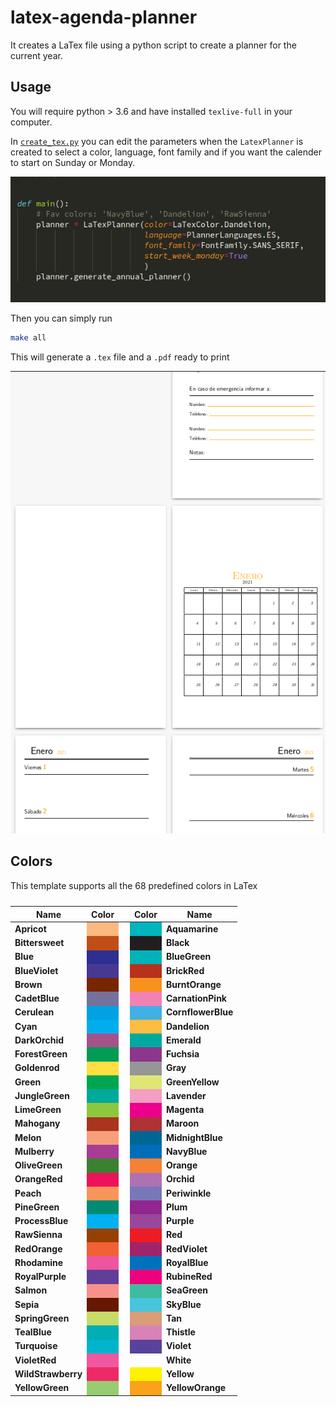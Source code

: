 # latex-agenda-planner
It creates a LaTex file using a python script to create a planner for the current year.

## Usage

You will require python > 3.6 and have installed `texlive-full` in your computer. 

In [`create_tex.py`](create_tex.py) you can edit the parameters when the `LatexPlanner` is created to select a color, language, font family and if you want the calender to start on Sunday or Monday.

![example_code](example_code.png)

Then you can simply run

```bash
make all
```

This will generate a `.tex` file and a `.pdf` ready to print

![example_planner](example_planner.png)

## Colors 

This template supports all the 68 predefined colors in LaTex

<table class="wikitable sortable jquery-tablesorter">
<caption>
</caption>
<thead><tr>
<th tabindex="0" role="columnheader">Name</th>
<th tabindex="0" role="columnheader">Color</th>
<th tabindex="0" role="columnheader">&nbsp;</th>
<th tabindex="0" role="columnheader">Color</th>
<th tabindex="0" role="columnheader">Name
</th></tr></thead><tbody>
<tr>
<td><b>Apricot</b></td>
<td bgcolor="#FBB982">&nbsp;
</td>
<td>&nbsp;</td>
<td bgcolor="#00B5BE">&nbsp;
</td>
<td><b>Aquamarine</b>
</td></tr>
<tr>
<td><b>Bittersweet</b></td>
<td bgcolor="#C04F17">&nbsp;
</td>
<td>&nbsp;</td>
<td bgcolor="#221E1F">&nbsp;
</td>
<td><b>Black</b>
</td></tr>
<tr>
<td><b>Blue</b></td>
<td bgcolor="#2D2F92">&nbsp;
</td>
<td>&nbsp;</td>
<td bgcolor="#00B3B8">&nbsp;
</td>
<td><b>BlueGreen</b>
</td></tr>
<tr>
<td><b>BlueViolet</b></td>
<td bgcolor="#473992">&nbsp;
</td>
<td>&nbsp;</td>
<td bgcolor="#B6321C">&nbsp;
</td>
<td><b>BrickRed</b>
</td></tr>
<tr>
<td><b>Brown</b></td>
<td bgcolor="#792500">&nbsp;
</td>
<td>&nbsp;</td>
<td bgcolor="#F7921D">&nbsp;
</td>
<td><b>BurntOrange</b>
</td></tr>
<tr>
<td><b>CadetBlue</b></td>
<td bgcolor="#74729A">&nbsp;
</td>
<td>&nbsp;</td>
<td bgcolor="#F282B4">&nbsp;
</td>
<td><b>CarnationPink</b>
</td></tr>
<tr>
<td><b>Cerulean</b></td>
<td bgcolor="#00A2E3">&nbsp;
</td>
<td>&nbsp;</td>
<td bgcolor="#41B0E4">&nbsp;
</td>
<td><b>CornflowerBlue</b>
</td></tr>
<tr>
<td><b>Cyan</b></td>
<td bgcolor="#00AEEF">&nbsp;
</td>
<td>&nbsp;</td>
<td bgcolor="#FDBC42">&nbsp;
</td>
<td><b>Dandelion</b>
</td></tr>
<tr>
<td><b>DarkOrchid</b></td>
<td bgcolor="#A4538A">&nbsp;
</td>
<td>&nbsp;</td>
<td bgcolor="#00A99D">&nbsp;
</td>
<td><b>Emerald</b>
</td></tr>
<tr>
<td><b>ForestGreen</b></td>
<td bgcolor="#009B55">&nbsp;
</td>
<td>&nbsp;</td>
<td bgcolor="#8C368C">&nbsp;
</td>
<td><b>Fuchsia</b>
</td></tr>
<tr>
<td><b>Goldenrod</b></td>
<td bgcolor="#FFDF42">&nbsp;
</td>
<td>&nbsp;</td>
<td bgcolor="#949698">&nbsp;
</td>
<td><b>Gray</b>
</td></tr>
<tr>
<td><b>Green</b></td>
<td bgcolor="#00A64F">&nbsp;
</td>
<td>&nbsp;</td>
<td bgcolor="#DFE674">&nbsp;
</td>
<td><b>GreenYellow</b>
</td></tr>
<tr>
<td><b>JungleGreen</b></td>
<td bgcolor="#00A99A">&nbsp;
</td>
<td>&nbsp;</td>
<td bgcolor="#F49EC4">&nbsp;
</td>
<td><b>Lavender</b>
</td></tr>
<tr>
<td><b>LimeGreen</b></td>
<td bgcolor="#8DC73E">&nbsp;
</td>
<td>&nbsp;</td>
<td bgcolor="#EC008C">&nbsp;
</td>
<td><b>Magenta</b>
</td></tr>
<tr>
<td><b>Mahogany</b></td>
<td bgcolor="#A9341F">&nbsp;
</td>
<td>&nbsp;</td>
<td bgcolor="#AF3235">&nbsp;
</td>
<td><b>Maroon</b>
</td></tr>
<tr>
<td><b>Melon</b></td>
<td bgcolor="#F89E7B">&nbsp;
</td>
<td>&nbsp;</td>
<td bgcolor="#006795">&nbsp;
</td>
<td><b>MidnightBlue</b>
</td></tr>
<tr>
<td><b>Mulberry</b></td>
<td bgcolor="A93C93">&nbsp;
</td>
<td>&nbsp;</td>
<td bgcolor="#006EB8">&nbsp;
</td>
<td><b>NavyBlue</b>
</td></tr>
<tr>
<td><b>OliveGreen</b></td>
<td bgcolor="#3C8031">&nbsp;
</td>
<td>&nbsp;</td>
<td bgcolor="#F58137">&nbsp;
</td>
<td><b>Orange</b>
</td></tr>
<tr>
<td><b>OrangeRed</b></td>
<td bgcolor="#ED135A">&nbsp;
</td>
<td>&nbsp;</td>
<td bgcolor="#AF72B0">&nbsp;
</td>
<td><b>Orchid</b>
</td></tr>
<tr>
<td><b>Peach</b></td>
<td bgcolor="#F7965A">&nbsp;
</td>
<td>&nbsp;</td>
<td bgcolor="#7977B8">&nbsp;
</td>
<td><b>Periwinkle</b>
</td></tr>
<tr>
<td><b>PineGreen</b></td>
<td bgcolor="#008B72">&nbsp;
</td>
<td>&nbsp;</td>
<td bgcolor="#92268F">&nbsp;
</td>
<td><b>Plum</b>
</td></tr>
<tr>
<td><b>ProcessBlue</b></td>
<td bgcolor="#00B0F0">&nbsp;
</td>
<td>&nbsp;</td>
<td bgcolor="#99479B">&nbsp;
</td>
<td><b>Purple</b>
</td></tr>
<tr>
<td><b>RawSienna</b></td>
<td bgcolor="#974006">&nbsp;
</td>
<td>&nbsp;</td>
<td bgcolor="#ED1B23">&nbsp;
</td>
<td><b>Red</b>
</td></tr>
<tr>
<td><b>RedOrange</b></td>
<td bgcolor="#F26035">&nbsp;
</td>
<td>&nbsp;</td>
<td bgcolor="#A1246B">&nbsp;
</td>
<td><b>RedViolet</b>
</td></tr>
<tr>
<td><b>Rhodamine</b></td>
<td bgcolor="#EF559F">&nbsp;
</td>
<td>&nbsp;</td>
<td bgcolor="#0071BC">&nbsp;
</td>
<td><b>RoyalBlue</b>
</td></tr>
<tr>
<td><b>RoyalPurple</b></td>
<td bgcolor="#613F99">&nbsp;
</td>
<td>&nbsp;</td>
<td bgcolor="#ED017D">&nbsp;
</td>
<td><b>RubineRed</b>
</td></tr>
<tr>
<td><b>Salmon</b></td>
<td bgcolor="#F69289">&nbsp;
</td>
<td>&nbsp;</td>
<td bgcolor="#3FBC9D">&nbsp;
</td>
<td><b>SeaGreen</b>
</td></tr>
<tr>
<td><b>Sepia</b></td>
<td bgcolor="#671800">&nbsp;
</td>
<td>&nbsp;</td>
<td bgcolor="#46C5DD">&nbsp;
</td>
<td><b>SkyBlue</b>
</td></tr>
<tr>
<td><b>SpringGreen</b></td>
<td bgcolor="#C6DC67">&nbsp;
</td>
<td>&nbsp;</td>
<td bgcolor="#DA9D76">&nbsp;
</td>
<td><b>Tan</b>
</td></tr>
<tr>
<td><b>TealBlue</b></td>
<td bgcolor="#00AEB3">&nbsp;
</td>
<td>&nbsp;</td>
<td bgcolor="#D883B7">&nbsp;
</td>
<td><b>Thistle</b>
</td></tr>
<tr>
<td><b>Turquoise</b></td>
<td bgcolor="#00B4CE">&nbsp;
</td>
<td>&nbsp;</td>
<td bgcolor="#58429B">&nbsp;
</td>
<td><b>Violet</b>
</td></tr>
<tr>
<td><b>VioletRed</b></td>
<td bgcolor="#EF58A0">&nbsp;
</td>
<td>&nbsp;</td>
<td bgcolor="">&nbsp;
</td>
<td><b>White</b>
</td></tr>
<tr>
<td><b>WildStrawberry</b></td>
<td bgcolor="#EE2967">&nbsp;
</td>
<td>&nbsp;</td>
<td bgcolor="#FFF200">&nbsp;
</td>
<td><b>Yellow</b>
</td></tr>
<tr>
<td><b>YellowGreen</b></td>
<td bgcolor="#98CC70">&nbsp;
</td>
<td>&nbsp;</td>
<td bgcolor="#FAA21A">&nbsp;
</td>
<td><b>YellowOrange</b>
</td></tr></tbody><tfoot></tfoot></table>